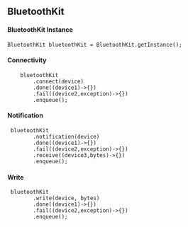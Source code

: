 ## BluetoothKit

#### BluetoothKit Instance
```BluetoothKit bluetoothKit = BluetoothKit.getInstance();```


#### Connectivity
```
    bluetoothKit
        .connect(device)
        .done((device1)->{})
        .fail((device2,exception)->{})
        .enqueue();
```


#### Notification
```
 bluetoothKit
        .notification(device)
        .done((device1)->{})
        .fail((device2,exception)->{})
        .receive((device3,bytes)->{})
        .enqueue();
```


#### Write
```
 bluetoothKit
        .write(device, bytes)
        .done((device1)->{})
        .fail((device2,exception)->{})
        .enqueue();
```